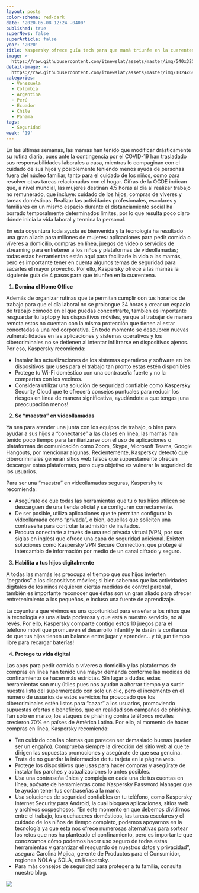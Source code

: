 ```yaml
---
layout: posts
color-schema: red-dark
date: '2020-05-08 12:24 -0400'
published: true
superNews: false
superArticle: false
year: '2020'
title: Kaspersky ofrece guía tech para que mamá triunfe en la cuarentena
image: >-
  https://raw.githubusercontent.com/itnewslat/assets/master/img/540x320/Mama-tech-p.jpg
detail-image: >-
  https://raw.githubusercontent.com/itnewslat/assets/master/img/1024x680/Mama-tech-g.jpg
categories:
  - Venezuela
  - Colombia
  - Argentina
  - Perú
  - Ecuador
  - Chile
  - Panama
tags:
  - Seguridad
week: '19'
---
```

En las últimas semanas, las mamás han tenido que modificar drásticamente su rutina diaria, pues ante la contingencia por el COVID-19 han trasladado sus responsabilidades laborales a casa, mientras lo compaginan con el cuidado de sus hijos y posiblemente teniendo menos ayuda de personas fuera del núcleo familiar, tanto para el cuidado de los niños, como para resolver otras tareas relacionadas con el hogar. 
Cifras de la OCDE indican que, a nivel mundial, las mujeres destinan 4.5 horas al día al realizar trabajo no remunerado, que incluye: cuidado de los hijos, compras de víveres y tareas domésticas. Realizar las actividades profesionales, escolares y familiares en un mismo espacio durante el distanciamiento social ha borrado temporalmente determinados límites, por lo que resulta poco claro dónde inicia la vida laboral y termina la personal.

En esta coyuntura toda ayuda es bienvenida y la tecnología ha resultado una gran aliada para millones de mujeres: aplicaciones para pedir comida o víveres a domicilio, compras en línea, juegos de video o servicios de streaming para entretener a los niños y plataformas de videollamadas; todas estas herramientas están aquí para facilitarle la vida a las mamás, pero es importante tener en cuenta algunos temas de seguridad para sacarles el mayor provecho. Por ello, Kaspersky ofrece a las mamás la siguiente guía de 4 pasos para que triunfen en la cuarentena.

1.	**Domina el Home Office**

Además de organizar rutinas que te permitan cumplir con tus horarios de trabajo para que el día laboral no se prolongue 24 horas y crear un espacio de trabajo cómodo en el que puedas concentrarte, también es importante resguardar tu laptop y tus dispositivos móviles, ya que al trabajar de manera remota estos no cuentan con la misma protección que tienen al estar conectadas a una red corporativa. En todo momento se descubren nuevas vulnerabilidades en las aplicaciones y sistemas operativos y los cibercriminales no se detienen al intentar infiltrarse en dispositivos ajenos. Por eso, Kaspersky recomienda:

- Instalar las actualizaciones de los sistemas operativos y software en los dispositivos que uses para el trabajo tan pronto estas estén disponibles 
- Protege tu Wi-Fi doméstico con una contraseña fuerte y no la compartas con los vecinos.
- Considera utilizar una solución de seguridad confiable como Kaspersky Security Cloud que te ofrecerá consejos puntuales para reducir los riesgos en línea de manera significativa, ayudándote a que tengas ¡una preocupación menos! 
 
2.	**Se “maestra” en videollamadas**

Ya sea para atender una junta con los equipos de trabajo, o bien para ayudar a sus hijos a “conectarse” a las clases en línea, las mamás han tenido poco tiempo para familiarizarse con el uso de aplicaciones o plataformas de comunicación como Zoom, Skype, Microsoft Teams, Google Hangouts, por mencionar algunas. Recientemente, Kaspersky detectó que cibercriminales generan sitios web falsos que supuestamente ofrecen descargar estas plataformas, pero cuyo objetivo es vulnerar la seguridad de los usuarios.

Para ser una “maestra” en videollamadas seguras, Kaspersky te recomienda:

- Asegúrate de que todas las herramientas que tu o tus hijos utilicen se descarguen de una tienda oficial y se configuren correctamente.
- De ser posible, utiliza aplicaciones que te permitan configurar la videollamada como “privada”, o bien, aquellas que soliciten una contraseña para controlar la admisión de invitados.
- Procura conectarte a través de una red privada virtual (VPN, por sus siglas en inglés) que ofrece una capa de seguridad adicional. Existen soluciones como Kaspersky VPN Secure Connection, que protege el intercambio de información por medio de un canal cifrado y seguro.
 
3.	**Habilita a tus hijos digitalmente**

A todas las mamás les preocupa el tiempo que sus hijos invierten “pegados” a los dispositivos móviles; si bien sabemos que las actividades digitales de los niños requieren ciertas medidas de control parental, también es importante reconocer que éstas son un gran aliado para ofrecer entretenimiento a los pequeños, e incluso una fuente de aprendizaje.

La coyuntura que vivimos es una oportunidad para enseñar a los niños que la tecnología es una aliada poderosa y que está a nuestro servicio, no al revés. Por ello, Kaspersky comparte contigo estos 10 juegos para el teléfono móvil que promueven el desarrollo infantil y te darán la confianza de que tus hijos tienen un balance entre jugar y aprender… y tú, ¡un tiempo libre para recargar baterías! 

4.	**Protege tu vida digital**

Las apps para pedir comida o víveres a domicilio y las plataformas de compras en línea han tenido una mayor demanda conforme las medidas de confinamiento se hacen más estrictas. Sin lugar a dudas, estas herramientas son muy útiles pues nos ayudan a ahorrar tiempo y a surtir nuestra lista del supermercado con solo un clic, pero el incremento en el número de usuarios de estos servicios ha provocado que los cibercriminales estén listos para “cazar” a los usuarios, promoviendo supuestas ofertas o beneficios, que en realidad son campañas de phishing. Tan solo en marzo, los ataques de phishing contra teléfonos móviles crecieron 70% en países de América Latina.
Por ello, al momento de hacer compras en línea, Kaspersky recomienda:
 
- Ten cuidado con las ofertas que parecen ser demasiado buenas (suelen ser un engaño). Comprueba siempre la dirección del sitio web al que te dirigen las supuestas promociones y asegúrate de que sea genuina.
- Trata de no guardar la información de tu tarjeta en la página web.
- Protege los dispositivos que usas para hacer compras y asegúrate de instalar los parches y actualizaciones lo antes posibles.
- Usa una contraseña única y compleja en cada una de tus cuentas en línea, apóyate de herramientas como Kaspersky Password Manager que te ayudan tener tus contraseñas a la mano.
- Usa soluciones de seguridad confiables en tu teléfono, como Kaspersky Internet Security para Android, la cual bloquea aplicaciones, sitios web y archivos sospechosos.
“En este momento en que debemos dividirnos entre el trabajo, los quehaceres domésticos, las tareas escolares y el cuidado de los niños de tiempo completo, podemos apoyarnos en la tecnología ya que esta nos ofrece numerosas alternativas para sortear los retos que nos ha planteado el confinamiento, pero es importante que conozcamos cómo podemos hacer uso seguro de todas estas herramientas y garantizar el resguardo de nuestros datos y privacidad”, asegura Carolina Mojica, gerente de Productos para el Consumidor, regiones NOLA y SOLA, en Kaspersky. 
- Para más consejos de seguridad para proteger a tu familia, consulta nuestro blog.

<img src="https://tracker.metricool.com/c3po.jpg?hash=56f88a41e39ab42c063cc51676587a04"/>